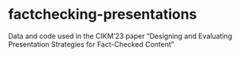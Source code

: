 # factchecking-presentations
Data and code used in the CIKM’23 paper “Designing and Evaluating Presentation Strategies for Fact-Checked Content”
